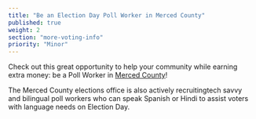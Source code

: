 ```yaml
---
title: "Be an Election Day Poll Worker in Merced County"
published: true
weight: 2
section: "more-voting-info"
priority: "Minor"
---
```


Check out this great opportunity to help your community while earning extra money: be a Poll Worker in [Merced County](https://www.co.merced.ca.us/3133/Poll-Worker-Portal)!  

The Merced County elections office is also actively recruitingtech savvy and bilingual poll workers who can speak Spanish or Hindi to assist voters with language needs on Election Day.